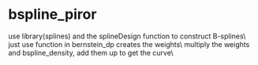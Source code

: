# bspline_piror
use library(splines) and the splineDesign function to construct B-splines\\
just use function in bernstein_dp creates the weights\\
multiply the weights and bspline_density, add them up to get the curve\\
